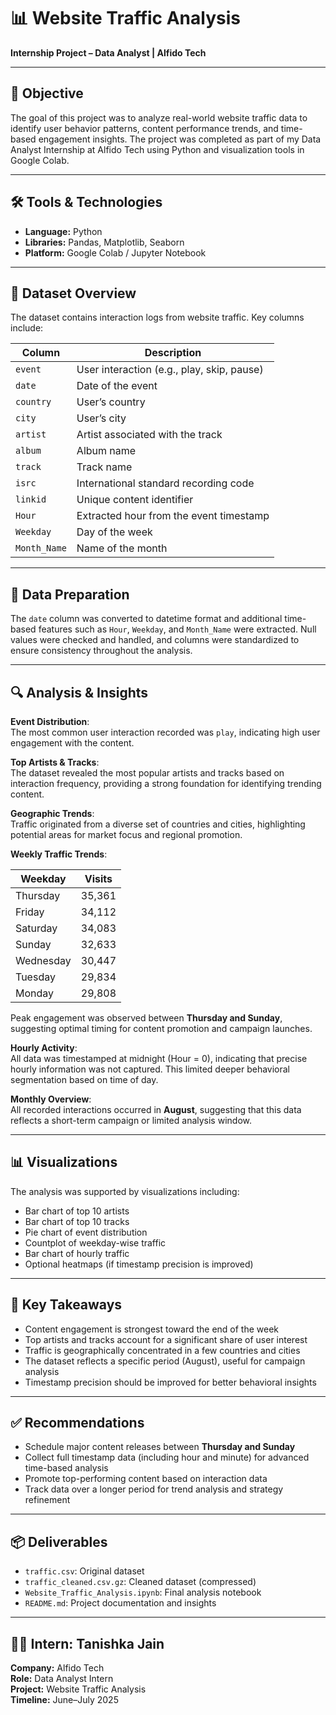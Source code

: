 # 📊 Website Traffic Analysis  
**Internship Project – Data Analyst | Alfido Tech**

---

## 🎯 Objective  
The goal of this project was to analyze real-world website traffic data to identify user behavior patterns, content performance trends, and time-based engagement insights. The project was completed as part of my Data Analyst Internship at Alfido Tech using Python and visualization tools in Google Colab.

---

## 🛠️ Tools & Technologies  
- **Language:** Python  
- **Libraries:** Pandas, Matplotlib, Seaborn  
- **Platform:** Google Colab / Jupyter Notebook

---

## 📁 Dataset Overview  
The dataset contains interaction logs from website traffic. Key columns include:

| Column        | Description                                 |
|---------------|---------------------------------------------|
| `event`       | User interaction (e.g., play, skip, pause)  |
| `date`        | Date of the event                           |
| `country`     | User’s country                              |
| `city`        | User’s city                                 |
| `artist`      | Artist associated with the track            |
| `album`       | Album name                                  |
| `track`       | Track name                                  |
| `isrc`        | International standard recording code       |
| `linkid`      | Unique content identifier                   |
| `Hour`        | Extracted hour from the event timestamp     |
| `Weekday`     | Day of the week                             |
| `Month_Name`  | Name of the month                           |

---

## 🧹 Data Preparation  
The `date` column was converted to datetime format and additional time-based features such as `Hour`, `Weekday`, and `Month_Name` were extracted. Null values were checked and handled, and columns were standardized to ensure consistency throughout the analysis.

---

## 🔍 Analysis & Insights  

**Event Distribution**:  
The most common user interaction recorded was `play`, indicating high user engagement with the content.

**Top Artists & Tracks**:  
The dataset revealed the most popular artists and tracks based on interaction frequency, providing a strong foundation for identifying trending content.

**Geographic Trends**:  
Traffic originated from a diverse set of countries and cities, highlighting potential areas for market focus and regional promotion.

**Weekly Traffic Trends**:

| Weekday   | Visits    |
|-----------|-----------|
| Thursday  | 35,361    |
| Friday    | 34,112    |
| Saturday  | 34,083    |
| Sunday    | 32,633    |
| Wednesday | 30,447    |
| Tuesday   | 29,834    |
| Monday    | 29,808    |

Peak engagement was observed between **Thursday and Sunday**, suggesting optimal timing for content promotion and campaign launches.

**Hourly Activity**:  
All data was timestamped at midnight (Hour = 0), indicating that precise hourly information was not captured. This limited deeper behavioral segmentation based on time of day.

**Monthly Overview**:  
All recorded interactions occurred in **August**, suggesting that this data reflects a short-term campaign or limited analysis window.

---

## 📊 Visualizations  
The analysis was supported by visualizations including:
- Bar chart of top 10 artists  
- Bar chart of top 10 tracks  
- Pie chart of event distribution  
- Countplot of weekday-wise traffic  
- Bar chart of hourly traffic  
- Optional heatmaps (if timestamp precision is improved)

---

## 📌 Key Takeaways  
- Content engagement is strongest toward the end of the week  
- Top artists and tracks account for a significant share of user interest  
- Traffic is geographically concentrated in a few countries and cities  
- The dataset reflects a specific period (August), useful for campaign analysis  
- Timestamp precision should be improved for better behavioral insights

---

## ✅ Recommendations  
- Schedule major content releases between **Thursday and Sunday**  
- Collect full timestamp data (including hour and minute) for advanced time-based analysis  
- Promote top-performing content based on interaction data  
- Track data over a longer period for trend analysis and strategy refinement

---

## 📦 Deliverables  
- `traffic.csv`: Original dataset  
- `traffic_cleaned.csv.gz`: Cleaned dataset (compressed)  
- `Website_Traffic_Analysis.ipynb`: Final analysis notebook  
- `README.md`: Project documentation and insights  

---

## 👩‍💻 Intern: Tanishka Jain  
**Company:** Alfido Tech  
**Role:** Data Analyst Intern  
**Project:** Website Traffic Analysis  
**Timeline:** June–July 2025




